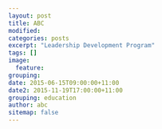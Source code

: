 ```yaml
---
layout: post
title: ABC
modified:
categories: posts
excerpt: "Leadership Development Program"
tags: []
image:
  feature:
grouping:
date: 2015-06-15T09:00:00+11:00
date2: 2015-11-19T17:00:00+11:00
grouping: education
author: abc
sitemap: false
---
```

